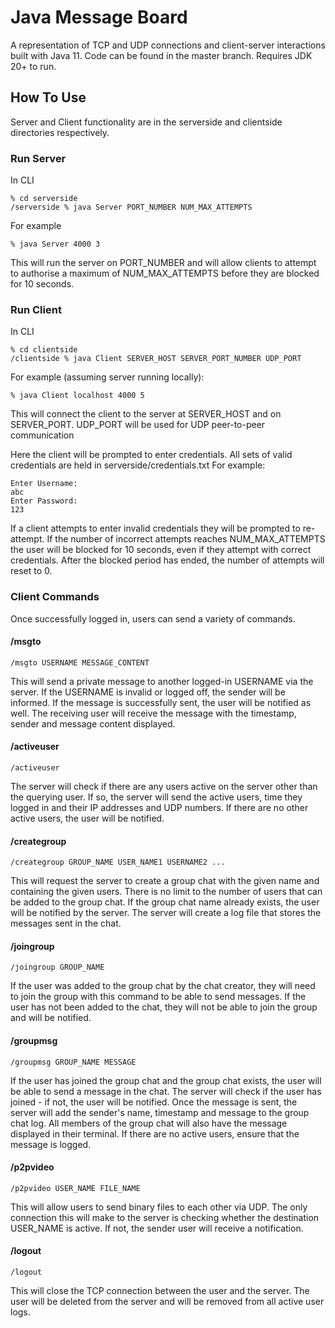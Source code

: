 # Java Message Board
A representation of TCP and UDP connections and client-server interactions built with Java 11. 
Code can be found in the master branch. Requires JDK 20+ to run.

## How To Use
Server and Client functionality are in the serverside and clientside directories respectively.

### Run Server
In CLI
```console
% cd serverside
/serverside % java Server PORT_NUMBER NUM_MAX_ATTEMPTS
```
For example 
```console
% java Server 4000 3
```
This will run the server on PORT_NUMBER and will allow clients to attempt to authorise a maximum of NUM_MAX_ATTEMPTS
before they are blocked for 10 seconds.

### Run Client
In CLI

```console
% cd clientside
/clientside % java Client SERVER_HOST SERVER_PORT_NUMBER UDP_PORT
```

For example (assuming server running locally):

```console
% java Client localhost 4000 5
```

This will connect the client to the server at SERVER_HOST and on SERVER_PORT. UDP_PORT will be used for UDP peer-to-peer communication

Here the client will be prompted to enter credentials. All sets of valid credentials are held in serverside/credentials.txt
For example:
```console
Enter Username:
abc
Enter Password:
123
```
If a client attempts to enter invalid credentials they will be prompted to re-attempt. If the  number of incorrect attempts reaches
NUM_MAX_ATTEMPTS the user will be blocked for 10 seconds, even if they attempt with correct credentials.
After the blocked period has ended, the number of attempts will reset to 0.

### Client Commands
Once successfully logged in, users can send a variety of commands.
#### /msgto
```console
/msgto USERNAME MESSAGE_CONTENT
```
This will send a private message to another logged-in USERNAME via the server. If the USERNAME is invalid or logged off, the 
sender will be informed.
If the message is successfully sent, the user will be notified as well. The receiving user will receive 
the message with the timestamp, sender and message content displayed.

#### /activeuser
```console
/activeuser 
```
The server will check if there are any users active on the server other than the querying user. If so, the server will send the
active users, time they logged in and their IP addresses and UDP numbers.
If there are no other active users, the  user will be notified.

#### /creategroup
```console
/creategroup GROUP_NAME USER_NAME1 USERNAME2 ...
```

This will request the server to create a group chat with the given name and containing the given users. There is no limit
to the number of users that can be added to the group chat.
If the group chat name already exists, the user will be notified by the server. 
The server will create a log file that stores the messages sent in the chat.

#### /joingroup
```console
/joingroup GROUP_NAME
```
If the user was added to the group chat by the chat creator, they will need to join the group with this command to be able to send
messages. If the user has not been added to the chat, they will not be able to join the group and will be notified. 

#### /groupmsg 
```console
/groupmsg GROUP_NAME MESSAGE
```
If the user has joined the group chat and the group chat exists, the user will be able to send a message in the chat. 
The server will check if the user has joined - if not, the user will be notified. 
Once the message is sent, the server will add the sender's name, timestamp and message to the group chat log. All members of the group
chat will also have the message displayed in their terminal. If there are no active users, ensure that the message is logged. 

#### /p2pvideo
```console
/p2pvideo USER_NAME FILE_NAME
```
This will allow users to send binary files to each other via UDP. The only connection this will make to the server
is checking whether the destination USER_NAME is active. If not, the sender user will receive a notification.

#### /logout
```console
/logout
```
This will close the TCP connection between the user and the server. The user will be deleted from the server and will be removed 
from all active user logs.
